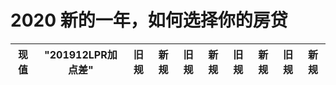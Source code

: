 # 2020 新的一年，如何选择你的房贷


| 现值	|"201912LPR加点差"|	旧规|	新规|	旧规|	新规|	旧规|	新规|	旧规|	新规|
| ------------- | ----------- | ----------- | ----------- | ----------- | ----------- | ----------- | ----------- | ----------- | ----------- |
